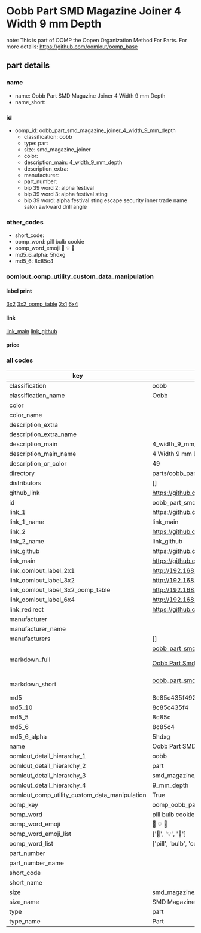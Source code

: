 # Oobb Part SMD Magazine Joiner 4 Width 9 mm Depth  

note: This is part of OOMP the Oopen Organization Method For Parts. For more details: https://github.com/oomlout/oomp_base

##  part details
  







### name
* name: Oobb Part SMD Magazine Joiner 4 Width 9 mm Depth
* name_short: 
### id
* oomp_id: oobb_part_smd_magazine_joiner_4_width_9_mm_depth
  * classification: oobb
  * type: part
  * size: smd_magazine_joiner
  * color: 
  * description_main: 4_width_9_mm_depth
  * description_extra: 
  * manufacturer: 
  * part_number: 
  * bip 39 word 2: alpha festival
  * bip 39 word 3: alpha festival sting
  * bip 39 word: alpha festival sting escape security inner trade name salon awkward drill angle

### other_codes
* short_code: 
* oomp_word: pill bulb cookie
* oomp_word_emoji :pill: :bulb: :cookie:
* md5_6_alpha: 5hdxg
* md5_6: 8c85c4






### oomlout_oomp_utility_custom_data_manipulation
#### label print
[3x2](http://192.168.1.245:1112/?label=oomp%205hdxg)
[3x2_oomp_table](http://192.168.1.108:1112/?label=oomp%205hdxg)
[2x1](http://192.168.1.242:1112/?label=oomp%205hdxg)
[6x4](http://192.168.1.55:1112/?label=oomp%205hdxg)    

#### link

[link_main](https://github.com/oomlout/oomlout_oomp_version_1_messy/tree/main/parts/oobb_part_smd_magazine_joiner_4_width_9_mm_depth) [link_github](https://github.com/oomlout/oomlout_oomp_version_1_messy/tree/main/parts/oobb_part_smd_magazine_joiner_4_width_9_mm_depth)                             

#### price







### all codes 
| key | value |  
| --- | --- |  
| classification | oobb |  
| classification_name | Oobb |  
| color |  |  
| color_name |  |  
| description_extra |  |  
| description_extra_name |  |  
| description_main | 4_width_9_mm_depth |  
| description_main_name | 4 Width 9 mm Depth |  
| description_or_color | 49 |  
| directory | parts/oobb_part_smd_magazine_joiner_4_width_9_mm_depth |  
| distributors | [] |  
| github_link | https://github.com/oomlout/oomlout_oomp_part_src/tree/main/parts/oobb_part_smd_magazine_joiner_4_width_9_mm_depth |  
| id | oobb_part_smd_magazine_joiner_4_width_9_mm_depth |  
| link_1 | https://github.com/oomlout/oomlout_oomp_version_1_messy/tree/main/parts/oobb_part_smd_magazine_joiner_4_width_9_mm_depth |  
| link_1_name | link_main |  
| link_2 | https://github.com/oomlout/oomlout_oomp_version_1_messy/tree/main/parts/oobb_part_smd_magazine_joiner_4_width_9_mm_depth |  
| link_2_name | link_github |  
| link_github | https://github.com/oomlout/oomlout_oomp_version_1_messy/tree/main/parts/oobb_part_smd_magazine_joiner_4_width_9_mm_depth |  
| link_main | https://github.com/oomlout/oomlout_oomp_version_1_messy/tree/main/parts/oobb_part_smd_magazine_joiner_4_width_9_mm_depth |  
| link_oomlout_label_2x1 | http://192.168.1.242:1112/?label=oomp%205hdxg |  
| link_oomlout_label_3x2 | http://192.168.1.245:1112/?label=oomp%205hdxg |  
| link_oomlout_label_3x2_oomp_table | http://192.168.1.108:1112/?label=oomp%205hdxg |  
| link_oomlout_label_6x4 | http://192.168.1.55:1112/?label=oomp%205hdxg |  
| link_redirect | https://github.com/oomlout/oomlout_oomp_version_1_messy/tree/main/parts/oobb_part_smd_magazine_joiner_4_width_9_mm_depth |  
| manufacturer |  |  
| manufacturer_name |  |  
| manufacturers | [] |  
| markdown_full | [oobb_part_smd_magazine_joiner_4_width_9_mm_depth](none)<br>[](none)<br>[Oobb Part Smd Magazine Joiner 4 Width 9 Mm Depth](none)<br><br> |  
| markdown_short | [oobb_part_smd_magazine_joiner_4_width_9_mm_depth](none)<br><br> |  
| md5 | 8c85c435f492dcd5d1e164d1abd54838 |  
| md5_10 | 8c85c435f4 |  
| md5_5 | 8c85c |  
| md5_6 | 8c85c4 |  
| md5_6_alpha | 5hdxg |  
| name | Oobb Part SMD Magazine Joiner 4 Width 9 mm Depth |  
| oomlout_detail_hierarchy_1 | oobb |  
| oomlout_detail_hierarchy_2 | part |  
| oomlout_detail_hierarchy_3 | smd_magazine_joiner |  
| oomlout_detail_hierarchy_4 | 9_mm_depth |  
| oomlout_oomp_utility_custom_data_manipulation | True |  
| oomp_key | oomp_oobb_part_smd_magazine_joiner_4_width_9_mm_depth |  
| oomp_word | pill bulb cookie |  
| oomp_word_emoji | :pill: :bulb: :cookie: |  
| oomp_word_emoji_list | [':pill:', ':bulb:', ':cookie:'] |  
| oomp_word_list | ['pill', 'bulb', 'cookie'] |  
| part_number |  |  
| part_number_name |  |  
| short_code |  |  
| short_name |  |  
| size | smd_magazine_joiner |  
| size_name | SMD Magazine Joiner |  
| type | part |  
| type_name | Part |  
